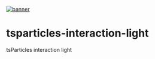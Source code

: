 [![banner](https://particles.js.org/images/banner3.png)](https://particles.js.org)

# tsparticles-interaction-light

tsParticles interaction light
